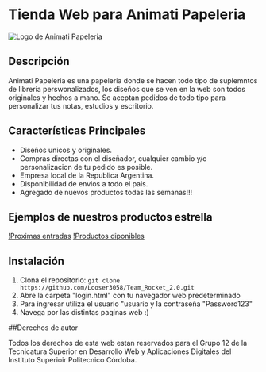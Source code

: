 # Tienda Web para Animati Papeleria

![Logo de Animati Papeleria](./imagen-de-fondo.jpg)

## Descripción
Animati Papeleria es una papeleria donde se hacen todo tipo de suplemntos de libreria perswonalizados, los diseños que se ven en la web son todos originales y hechos a mano. Se aceptan pedidos de todo tipo para personalizar tus notas, estudios y escritorio.

## Características Principales
- Diseños unicos y originales.
- Compras directas con el diseñador, cualquier cambio y/o personalizacion de tu pedido es posible.
- Empresa local de la Republica Argentina.
- Disponibilidad de envios a todo el pais.
- Agregado de nuevos productos todas las semanas!!!

## Ejemplos de nuestros productos estrella
[!Proximas entradas](./captura-prod-animati/Captura-de-pantalla125.png)
[!Productos diponibles](./captura-prod-animati/Captura-de-pantalla126.png)
## Instalación
1. Clona el repositorio: `git clone https://github.com/Looser3058/Team_Rocket_2.0.git`
2. Abre la carpeta "login.html" con tu navegador web predeterminado
3. Para ingresar utiliza el usuario "usuario y la contraseña "Password123"
4. Navega por las distintas paginas web :)

##Derechos de autor

Todos los derechos de esta web estan reservados para el Grupo 12 de la Tecnicatura Superior en Desarrollo Web y Aplicaciones Digitales del Instituto Superioir Politecnico Córdoba.
